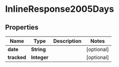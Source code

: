 
# InlineResponse2005Days

## Properties
Name | Type | Description | Notes
------------ | ------------- | ------------- | -------------
**date** | **String** |  |  [optional]
**tracked** | **Integer** |  |  [optional]



